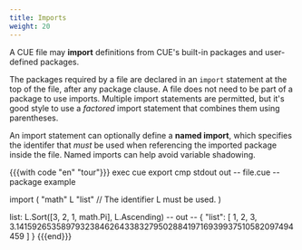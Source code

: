 ```yaml
---
title: Imports
weight: 20
---
```


A CUE file may **import** definitions from CUE's built-in packages and
user-defined packages.

The packages required by a file are declared in an `import` statement at the
top of the file, after any package clause.
A file does not need to be part of a package to use imports.
Multiple import statements are permitted,
but it's good style to use
a *factored* import statement that combines them using parentheses.

An import statement can optionally define a **named import**,
which specifies the identifer that *must* be used when
referencing the imported package inside the file.
Named imports can help avoid variable shadowing.

<!--more-->

{{{with code "en" "tour"}}}
exec cue export
cmp stdout out
-- file.cue --
package example

import (
	"math"
	L "list" // The identifier L must be used.
)

list: L.Sort([3, 2, 1, math.Pi], L.Ascending)
-- out --
{
    "list": [
        1,
        2,
        3,
        3.14159265358979323846264338327950288419716939937510582097494459
    ]
}
{{{end}}}
